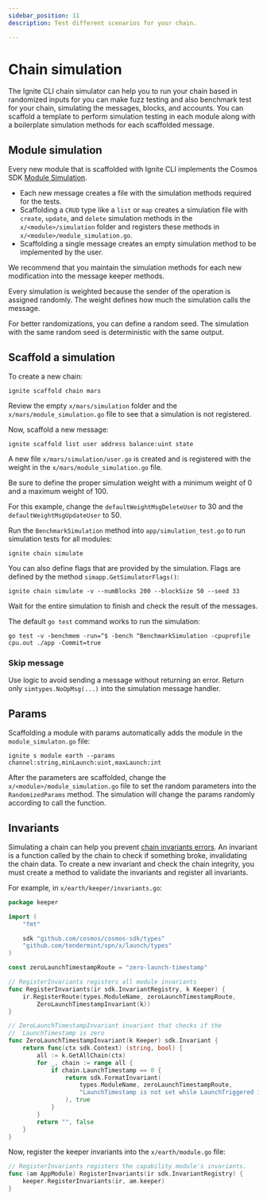 ```yaml
---
sidebar_position: 11
description: Test different scenarios for your chain. 

---
```


# Chain simulation

The Ignite CLI chain simulator can help you to run your chain based in randomized inputs for you can make fuzz testing and also benchmark test for your chain, simulating the messages, blocks, and accounts. You can scaffold a template to perform simulation testing in each module along with a boilerplate simulation methods for each scaffolded message.

## Module simulation

Every new module that is scaffolded with Ignite CLI implements the Cosmos SDK [Module Simulation](https://docs.cosmos.network/master/building-modules/simulator.html). 

- Each new message creates a file with the simulation methods required for the tests. 
- Scaffolding a `CRUD` type like a `list` or `map` creates a simulation file with `create`, `update`, and `delete` simulation methods in the `x/<module>/simulation` folder and registers these methods in `x/<module>/module_simulation.go`. 
- Scaffolding a single message creates an empty simulation method to be implemented by the user.

We recommend that you maintain the simulation methods for each new modification into the message keeper methods.

Every simulation is weighted because the sender of the operation is assigned randomly. The weight defines how much the simulation calls the message. 

For better randomizations, you can define a random seed. The simulation with the same random seed is deterministic with the same output.

## Scaffold a simulation

To create a new chain:

```shell
ignite scaffold chain mars
```

Review the empty `x/mars/simulation` folder and the `x/mars/module_simulation.go` file to see that a simulation is not registered. 

Now, scaffold a new message:

```shell
ignite scaffold list user address balance:uint state
```

A new file `x/mars/simulation/user.go` is created and is registered with the weight in the `x/mars/module_simulation.go` file. 

Be sure to define the proper simulation weight with a minimum weight of 0 and a maximum weight of 100. 

For this example, change the `defaultWeightMsgDeleteUser` to 30 and the `defaultWeightMsgUpdateUser` to 50. 

Run the `BenchmarkSimulation` method into `app/simulation_test.go` to run simulation tests for all modules:

```shell
ignite chain simulate
```

You can also define flags that are provided by the simulation. Flags are defined by the method `simapp.GetSimulatorFlags()`:

```shell
ignite chain simulate -v --numBlocks 200 --blockSize 50 --seed 33
```

Wait for the entire simulation to finish and check the result of the messages.

The default `go test` command works to run the simulation:

```shell
go test -v -benchmem -run=^$ -bench ^BenchmarkSimulation -cpuprofile cpu.out ./app -Commit=true
```

### Skip message

Use logic to avoid sending a message without returning an error. Return only `simtypes.NoOpMsg(...)` into the simulation message handler.

## Params

Scaffolding a module with params automatically adds the module in the `module_simulaton.go` file:

```shell
ignite s module earth --params channel:string,minLaunch:uint,maxLaunch:int
```

After the parameters are scaffolded, change the `x/<module>/module_simulation.go` file to set the random parameters into the `RandomizedParams` method. The simulation will change the params randomly according to call the function. 

## Invariants

Simulating a chain can help you prevent [chain invariants errors](https://docs.cosmos.network/master/building-modules/invariants.html). An invariant is a function called by the chain to check if something broke, invalidating the chain data.
To create a new invariant and check the chain integrity, you must create a method to validate the invariants and register all invariants.

For example, in `x/earth/keeper/invariants.go`:

```go
package keeper

import (
	"fmt"

	sdk "github.com/cosmos/cosmos-sdk/types"
	"github.com/tendermint/spn/x/launch/types"
)

const zeroLaunchTimestampRoute = "zero-launch-timestamp"

// RegisterInvariants registers all module invariants
func RegisterInvariants(ir sdk.InvariantRegistry, k Keeper) {
	ir.RegisterRoute(types.ModuleName, zeroLaunchTimestampRoute,
		ZeroLaunchTimestampInvariant(k))
}

// ZeroLaunchTimestampInvariant invariant that checks if the
// `LaunchTimestamp is zero
func ZeroLaunchTimestampInvariant(k Keeper) sdk.Invariant {
	return func(ctx sdk.Context) (string, bool) {
		all := k.GetAllChain(ctx)
		for _, chain := range all {
			if chain.LaunchTimestamp == 0 {
				return sdk.FormatInvariant(
					types.ModuleName, zeroLaunchTimestampRoute,
					"LaunchTimestamp is not set while LaunchTriggered is set",
				), true
			}
		}
		return "", false
	}
}
```

Now, register the keeper invariants into the `x/earth/module.go` file:

```go
// RegisterInvariants registers the capability module's invariants.
func (am AppModule) RegisterInvariants(ir sdk.InvariantRegistry) {
	keeper.RegisterInvariants(ir, am.keeper)
}
```
